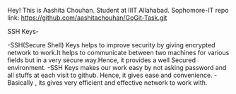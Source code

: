 Hey!
This is Aashita Chouhan.
Student at IIIT Allahabad.
Sophomore-IT
repo link: https://github.com/aashitachouhan/GoGit-Task.git

SSH Keys-

-SSH(Secure Shell) Keys helps to improve security by giving encrypted network to work.It helps to communicate between two machines for various fields but in a very secure way.Hence, it provides a well Secured environment.
-SSH Keys makes our work easy by not asking password and all stuffs at each visit to github. Hence, it gives ease and convenience.
-Basically , its gives very efficient and effective network to work with.
